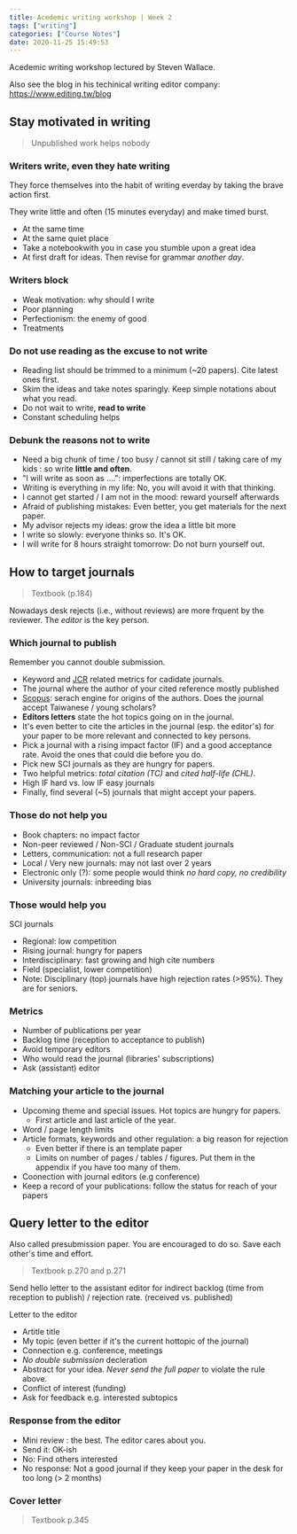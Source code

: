 ```yaml
---
title: Acedemic writing workshop | Week 2
tags: ["writing"]
categories: ["Course Notes"]
date: 2020-11-25 15:49:53
---
```


Acedemic writing workshop lectured by Steven Wallace.

Also see the blog in his techinical writing editor company: <https://www.editing.tw/blog>

<!--more-->

## Stay motivated in writing

> Unpublished work helps nobody

### Writers write, even they hate writing

They force themselves into the habit of writing everday by taking the brave action first.

They write little and often (15 minutes everyday) and make timed burst.

- At the same time
- At the same quiet place
- Take a notebookwith you in case you stumble upon a great idea
- At first draft for ideas. Then revise for grammar *another day*.


### Writers block
- Weak motivation: why should I write
- Poor planning
- Perfectionism: the enemy of good
- Treatments

### Do not use reading as the excuse to not write

- Reading list should be trimmed to a minimum (~20 papers). Cite latest ones first.
- Skim the ideas and take notes sparingly. Keep simple notations about what you read.
- Do not wait to write, **read to write**
- Constant scheduling helps

### Debunk the reasons not to write
- Need a big chunk of time / too busy / cannot sit still / taking care of my kids : so write **little and often**.
- "I will write as soon as ....": imperfections are totally OK.
- Writing is everything in my life: No, you will avoid it with that thinking.
- I cannot get started / I am not in the mood: reward yourself afterwards
- Afraid of publishing mistakes: Even better, you get materials for the next paper.
- My advisor rejects my ideas: grow the idea a little bit more
- I write so slowly: everyone thinks so. It's OK.
- I will write for 8 hours straight tomorrow: Do not burn yourself out.

## How to target journals

> Textbook (p.184)

Nowadays desk rejects (i.e., without reviews) are more frquent by the reviewer. The *editor* is the key person.

### Which journal to publish

Remember you cannot double submission.

- Keyword and [JCR](https://jcr.clarivate.com/) related metrics for cadidate journals.
- The journal where the author of your cited reference mostly published
- [Scopus](https://www.scopus.com/): serach engine for origins of the authors. Does the journal accept Taiwanese / young scholars?
- **Editors letters** state the hot topics going on in the journal.
- It's even better to cite the articles in the journal (esp. the editor's) for your paper to be more relevant and connected to key persons.
- Pick a journal with a rising impact factor (IF) and a good acceptance rate. Avoid the ones that could die before you do.
- Pick new SCI journals as they are hungry for papers.
- Two helpful metrics: *total citation (TC)* and *cited half-life (CHL)*.
- High IF hard vs. low IF easy journals
- Finally, find several (~5) journals that might accept your papers.

### Those do not help you

- Book chapters: no impact factor
- Non-peer reviewed / Non-SCI / Graduate student journals
- Letters, communication: not a full research paper
- Local / Very new journals: may not last over 2 years
- Electronic only (?): some people would think *no hard copy, no credibility*
- University journals: inbreeding bias

### Those would help you

SCI journals

- Regional: low competition
- Rising journal: hungry for papers
- Interdisciplinary: fast growing and high cite numbers
- Field (specialist, lower competition)
- Note: Disciplinary (top) journals have high rejection rates (>95%). They are for seniors.

### Metrics
- Number of publications per year
- Backlog time (reception to acceptance to publish)
- Avoid temporary editors
- Who would read the journal (libraries' subscriptions)
- Ask (assistant) editor

### Matching your article to the journal
- Upcoming theme and special issues. Hot topics are hungry for papers.
  - First article and last article of the year.
- Word / page length limits
- Article formats, keywords and other regulation: a big reason for rejection
  - Even better if there is an template paper
  - Limits on number of pages / tables / figures. Put them in the appendix if you have too many of them.
- Coonection with journal editors (e.g conference)
- Keep a record of your publications: follow the status for reach of your papers

## Query letter to the editor

Also called presubmission paper. You are encouraged to do so. Save each other's time and effort.

> Textbook p.270 and p.271

Send hello letter to the assistant editor for indirect backlog (time from reception to publish) / rejection rate. (received vs. published)

Letter to the editor
- Artitle title
- My topic (even better if it's the current hottopic of the journal)
- Connection e.g. conference, meetings
- *No double submission* decleration
- Abstract for your idea. *Never send the full paper* to violate the rule above.
- Conflict of interest (funding)
- Ask for feedback e.g. interested subtopics

### Response from the editor
- Mini review : the best. The editor cares about you.
- Send it: OK-ish
- No: Find others interested
- No response: Not a good journal if they keep your paper in the desk for too long (> 2 months)

### Cover letter

> Textbook p.345
